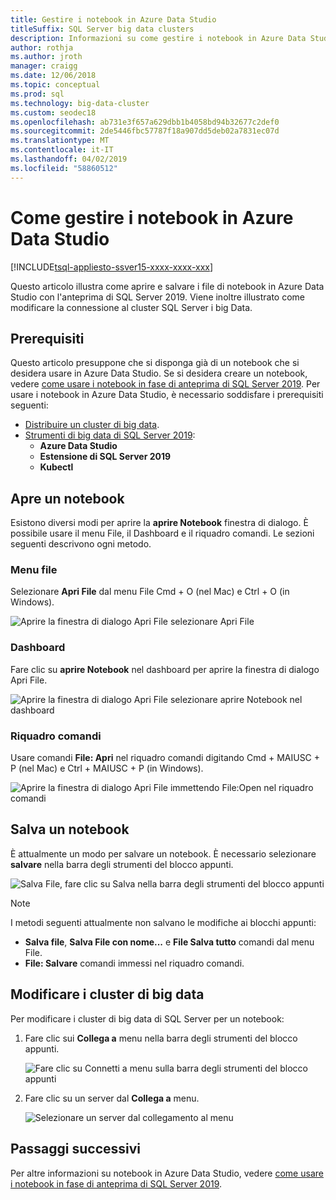 ```yaml
---
title: Gestire i notebook in Azure Data Studio
titleSuffix: SQL Server big data clusters
description: Informazioni su come gestire i notebook in Azure Data Studio. Ciò include l'apertura di notebook, essi un notevole risparmio e modificando la connessione di cluster di big data.
author: rothja
ms.author: jroth
manager: craigg
ms.date: 12/06/2018
ms.topic: conceptual
ms.prod: sql
ms.technology: big-data-cluster
ms.custom: seodec18
ms.openlocfilehash: ab731e3f657a629dbb1b4058bd94b32677c2def0
ms.sourcegitcommit: 2de5446fbc57787f18a907dd5deb02a7831ec07d
ms.translationtype: MT
ms.contentlocale: it-IT
ms.lasthandoff: 04/02/2019
ms.locfileid: "58860512"
---
```

# <a name="how-to-manage-notebooks-in-azure-data-studio"></a>Come gestire i notebook in Azure Data Studio

[!INCLUDE[tsql-appliesto-ssver15-xxxx-xxxx-xxx](../includes/tsql-appliesto-ssver15-xxxx-xxxx-xxx.md)]

Questo articolo illustra come aprire e salvare i file di notebook in Azure Data Studio con l'anteprima di SQL Server 2019. Viene inoltre illustrato come modificare la connessione al cluster SQL Server i big Data.

## <a name="prerequisites"></a>Prerequisiti

Questo articolo presuppone che si disponga già di un notebook che si desidera usare in Azure Data Studio. Se si desidera creare un notebook, vedere [come usare i notebook in fase di anteprima di SQL Server 2019](notebooks-guidance.md). Per usare i notebook in Azure Data Studio, è necessario soddisfare i prerequisiti seguenti:

- [Distribuire un cluster di big data](quickstart-big-data-cluster-deploy.md).
- [Strumenti di big data di SQL Server 2019](deploy-big-data-tools.md):
   - **Azure Data Studio**
   - **Estensione di SQL Server 2019**
   - **Kubectl**

## <a name="open-a-notebook"></a>Apre un notebook

Esistono diversi modi per aprire la **aprire Notebook** finestra di dialogo. È possibile usare il menu File, il Dashboard e il riquadro comandi. Le sezioni seguenti descrivono ogni metodo.

### <a name="file-menu"></a>Menu file

Selezionare **Apri File** dal menu File Cmd + O (nel Mac) e Ctrl + O (in Windows).

![Aprire la finestra di dialogo Apri File selezionare Apri File](./media/notebooks-how-to-manage/open-file-1.png) 

### <a name="dashboard"></a>Dashboard

Fare clic su **aprire Notebook** nel dashboard per aprire la finestra di dialogo Apri File.

![Aprire la finestra di dialogo Apri File selezionare aprire Notebook nel dashboard](./media/notebooks-how-to-manage/open-file-2.png) 

### <a name="command-palette"></a>Riquadro comandi

Usare comandi **File: Apri** nel riquadro comandi digitando Cmd + MAIUSC + P (nel Mac) e Ctrl + MAIUSC + P (in Windows).

![Aprire la finestra di dialogo Apri File immettendo File:Open nel riquadro comandi](./media/notebooks-how-to-manage/open-file-3.png)

## <a name="save-a-notebook"></a>Salva un notebook

È attualmente un modo per salvare un notebook. È necessario selezionare **salvare** nella barra degli strumenti del blocco appunti.

![Salva File, fare clic su Salva nella barra degli strumenti del blocco appunti](./media/notebooks-how-to-manage/save-file-1.png)

> [!NOTE]
> I metodi seguenti attualmente non salvano le modifiche ai blocchi appunti:
>
> - **Salva file**, **Salva File con nome...**  e **File Salva tutto** comandi dal menu File.
> - **File: Salvare** comandi immessi nel riquadro comandi.

## <a name="change-the-big-data-cluster"></a>Modificare i cluster di big data

Per modificare i cluster di big data di SQL Server per un notebook:

1. Fare clic sui **Collega a** menu nella barra degli strumenti del blocco appunti.

   ![Fare clic su Connetti a menu sulla barra degli strumenti del blocco appunti](./media/notebooks-how-to-manage/select-attach-to-1.png)

2. Fare clic su un server dal **Collega a** menu.

   ![Selezionare un server dal collegamento al menu](./media/notebooks-how-to-manage/select-attach-to-2.png)

## <a name="next-steps"></a>Passaggi successivi

Per altre informazioni su notebook in Azure Data Studio, vedere [come usare i notebook in fase di anteprima di SQL Server 2019](notebooks-guidance.md).